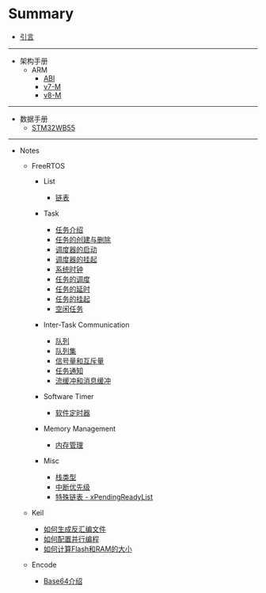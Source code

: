 # Summary

- [引言](README.md)

---

- 架构手册
    - ARM
        - [ABI](Architecture/ARM/ABI/)
        - [v7-M](Architecture/ARM/v7-M/)
        - [v8-M](Architecture/ARM/v8-M/)

---

- 数据手册
    - [STM32WB55](Datasheet/STM32WB55/)

---

- Notes
    - FreeRTOS
        - List
            - [链表](Notes/FreeRTOS/2023-09-05-Notes-FreeRTOS-List.md)

        - Task
            - [任务介绍](Notes/FreeRTOS/2023-09-24-Notes-FreeRTOS-Task-introduction.md)
            - [任务的创建与删除](Notes/FreeRTOS/2023-09-25-Notes-FreeRTOS-Task-create-and-delete.md)
            - [调度器的启动](Notes/FreeRTOS/2023-10-08-Notes-FreeRTOS-Task-start-scheduler.md)
            - [调度器的挂起](Notes/FreeRTOS/2023-10-29-Notes-FreeRTOS-Task-suspend-scheduler.md)
            - [系统时钟](Notes/FreeRTOS/2023-10-29-Notes-FreeRTOS-Task-systick.md)
            - [任务的调度](Notes/FreeRTOS/2023-10-20-Notes-FreeRTOS-Task-context-switch.md)
            - [任务的延时](Notes/FreeRTOS/2023-11-04-Notes-FreeRTOS-Task-delay.md)
            - [任务的挂起](Notes/FreeRTOS/2023-11-04-Notes-FreeRTOS-Task-suspend.md)
            - [空闲任务](Notes/FreeRTOS/2023-11-06-Notes-FreeRTOS-Task-idle-function.md)

        - Inter-Task Communication
            - [队列](Notes/FreeRTOS/2024-10-06-Notes-FreeRTOS-ITC-queue.md)
            - [队列集](Notes/FreeRTOS/2024-10-07-Notes-FreeRTOS-ITC-queue-set.md)
            - [信号量和互斥量](Notes/FreeRTOS/2024-10-08-Notes-FreeRTOS-ITC-semaphore-and-mutex.md)
            - [任务通知](Notes/FreeRTOS/2024-10-15-Notes-FreeRTOS-ITC-task-notifications.md)
            - [流缓冲和消息缓冲](Notes/FreeRTOS/2024-10-15-Notes-FreeRTOS-ITC-stream-buffer.md)

        - Software Timer
            - [软件定时器](Notes/FreeRTOS/2024-10-17-Notes-FreeRTOS-Timer-software-timers.md)

        - Memory Management
            - [内存管理](Notes/FreeRTOS/2023-10-21-Notes-FreeRTOS-Memory-management.md)

        - Misc
            - [栈类型](Notes/FreeRTOS/2023-09-26-Notes-FreeRTOS-Stack-type.md)
            - [中断优先级](Notes/FreeRTOS/2023-10-22-Notes-FreeRTOS-Interrupt-priority.md)
            - [特殊链表 - xPendingReadyList](Notes/FreeRTOS/2023-10-22-Notes-FreeRTOS-List-xpendingreadylist.md)

    - Keil
        - [如何生成反汇编文件](Notes/Keil/2023-09-24-Notes-Keil-How-to-output-disassembly-file.md)
        - [如何配置并行编程](Notes/Keil/2023-09-24-Notes-Keil-How-to-parallel-build.md)
        - [如何计算Flash和RAM的大小](Notes/Keil/2023-09-24-Notes-Keil-How-to-calculate-flash-and-memory-size.md)

    - Encode
        - [Base64介绍](Notes/Encode/2024-01-20-Notes-Encode-Base64-introduction.md)
